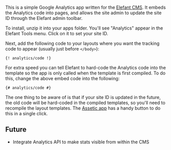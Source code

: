 This is a simple Google Analytics app written for the [Elefant CMS](http://github.com/jbroadway/elefant).
It embeds the Analytics code into pages, and allows the site admin
to update the site ID through the Elefant admin toolbar.

To install, unzip it into your apps folder. You'll see "Analytics" appear
in the Elefant Tools menu. Click on it to set your site ID.

Next, add the following code to your layouts where you want the tracking
code to appear (usually just before `</body>`):

```
{! analytics/code !}
```

For extra speed you can tell Elefant to hard-code the Analytics code into
the template so the app is only called when the template is first compiled. 
To do this, change the above embed code into the following:

```
{# analytics/code #}
```

The one thing to be aware of is that if your site ID is updated in the future,
the old code will be hard-coded in the compiled templates, so you'll need
to recompile the layout templates. The [Assetic app](http://github.com/jbroadway/assetic)
has a handy button to do this in a single click.

## Future

* Integrate Analytics API to make stats visible from within the CMS
